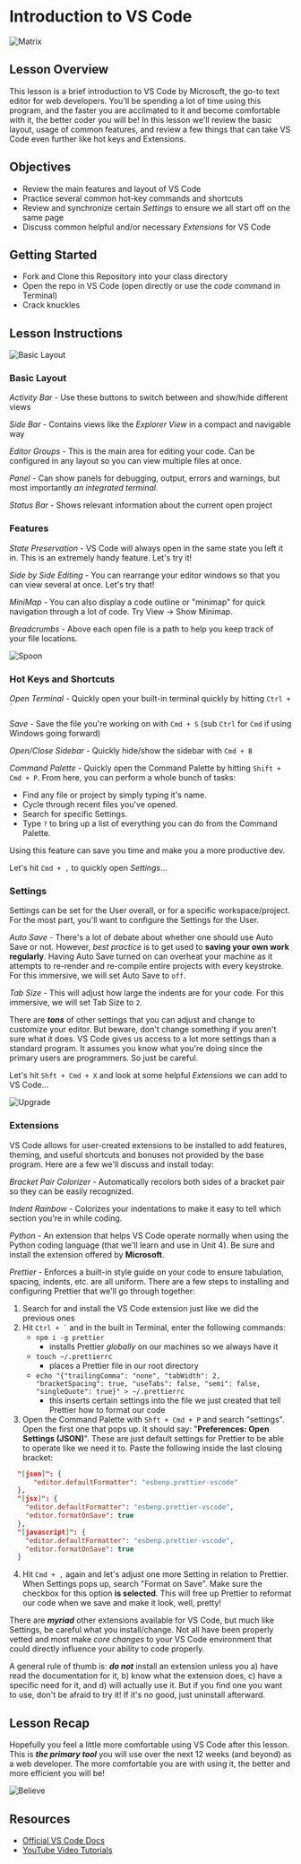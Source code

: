 # Introduction to VS Code


![Matrix](https://external-content.duckduckgo.com/iu/?u=https%3A%2F%2Fi.stack.imgur.com%2FUAxa8.gif&f=1&nofb=1)


## Lesson Overview
This lesson is a brief introduction to VS Code by Microsoft, the go-to text editor for web developers.  You'll be spending a lot of time using this program, and the faster you are acclimated to it and become comfortable with it, the better coder you will be!  In this lesson we'll review the basic layout, usage of common features, and review a few things that can take VS Code even further like hot keys and Extensions.

## Objectives
  - Review the main features and layout of VS Code
  - Practice several common hot-key commands and shortcuts
  - Review and synchronize certain *Settings* to ensure we all start off on the same page
  - Discuss common helpful and/or necessary *Extensions* for VS Code

## Getting Started
  - Fork and Clone this Repository into your class directory
  - Open the repo in VS Code (open directly or use the *code* command in Terminal)
  - Crack knuckles

## Lesson Instructions

![Basic Layout](https://code.visualstudio.com/assets/docs/getstarted/userinterface/hero.png)
### Basic Layout

*Activity Bar* - Use these buttons to switch between and show/hide different views

*Side Bar* - Contains views like the *Explorer View* in a compact and navigable way

*Editor Groups* - This is the main area for editing your code. Can be configured in any layout so you can view multiple files at once.

*Panel* - Can show panels for debugging, output, errors and warnings, but most importantly *an integrated terminal*.

*Status Bar* - Shows relevant information about the current open project

### Features

*State Preservation* - VS Code will always open in the same state you left it in.  This is an extremely handy feature. Let's try it!

*Side by Side Editing* - You can rearrange your editor windows so that you can view several at once. Let's try that!

*MiniMap* - You can also display a code outline or "minimap" for quick navigation through a lot of code. Try View -> Show Minimap.

*Breadcrumbs* - Above each open file is a path to help you keep track of your file locations.

![Spoon](https://external-content.duckduckgo.com/iu/?u=https%3A%2F%2Fi2.wp.com%2Friversofgrue.com%2Fwp-content%2Fuploads%2F2014%2F01%2Fthere-is-no-spoon-the-matrix-5-9-movie-clip-1999-hd.gif%3Fresize%3D450%252C190%26ssl%3D1&f=1&nofb=1)
  
### Hot Keys and Shortcuts

*Open Terminal* - Quickly open your built-in terminal quickly by hitting `` Ctrl + ` ``

*Save* - Save the file you're working on with ` Cmd + S ` (sub ` Ctrl ` for ` Cmd ` if using Windows going forward)

*Open/Close Sidebar* - Quickly hide/show the sidebar with ` Cmd + B `

*Command Palette* - Quickly open the Command Palette by hitting ` Shift + Cmd + P `. From here, you can perform a whole bunch of tasks:
- Find any file or project by simply typing it's name.
- Cycle through recent files you've opened.
- Search for specific Settings.
- Type ` ? ` to bring up a list of everything you can do from the Command Palette.

Using this feature can save you time and make you a more productive dev.

Let's hit ` Cmd + , ` to quickly open *Settings*...

### Settings
Settings can be set for the User overall, or for a specific workspace/project.  For the most part, you'll want to configure the Settings for the User.

*Auto Save* - There's a lot of debate about whether one should use Auto Save or not.  However, *best practice* is to get used to **saving your own work regularly**.  Having Auto Save turned on can overheat your machine as it attempts to re-render and re-compile entire projects with every keystroke.  For this immersive, we will set Auto Save to ` off `.

*Tab Size* - This will adjust how large the indents are for your code.  For this immersive, we will set Tab Size to ` 2 `.

There are ***tons*** of other settings that you can adjust and change to customize your editor. But beware, don't change something if you aren't sure what it does. VS Code gives us access to a lot more settings than a standard program. It assumes you know what you're doing since the primary users are programmers. So just be careful.

Let's hit ` Shft + Cmd + X ` and look at some helpful *Extensions* we can add to VS Code...

![Upgrade](https://external-content.duckduckgo.com/iu/?u=https%3A%2F%2Fblog.kolboid.eu%2Fcontent%2Fimages%2F2016%2F03%2Fthe-matrix-i-know-kung-fu-animation.gif&f=1&nofb=1)

### Extensions

VS Code allows for user-created extensions to be installed to add features, theming, and useful shortcuts and bonuses not provided by the base program.  Here are a few we'll discuss and install today:

*Bracket Pair Colorizer* - Automatically recolors both sides of a bracket pair so they can be easily recognized.

*Indent Rainbow* - Colorizes your indentations to make it easy to tell which section you're in while coding.

*Python* - An extension that helps VS Code operate normally when using the Python coding language (that we'll learn and use in Unit 4). Be sure and install the extension offered by **Microsoft**.

*Prettier* - Enforces a built-in style guide on your code to ensure tabulation, spacing, indents, etc. are all uniform.  There are a few steps to installing and configuring Prettier that we'll go through together:
1. Search for and install the VS Code extension just like we did the previous ones
2. Hit `` Ctrl + ` `` and in the built in Terminal, enter the following commands:
   - ` npm i -g prettier `
     - installs Prettier *globally* on our machines so we always have it
   - ` touch ~/.prettierrc `
     - places a Prettier file in our root directory
   - ` echo "{"trailingComma": "none", "tabWidth": 2, "bracketSpacing": true, "useTabs": false, "semi": false, "singleQuote": true}" > ~/.prettierrc `
     - this inserts certain settings into the file we just created that tell Prettier how to format our code
3. Open the Command Palette with ` Shft + Cmd + P ` and search "settings".  Open the first one that pops up. It should say: "**Preferences: Open Settings (JSON)**". These are just default settings for Prettier to be able to operate like we need it to. Paste the following inside the last closing bracket:
```json
  "[json]": {
      "editor.defaultFormatter": "esbenp.prettier-vscode"
  },
  "[jsx]": {
    "editor.defaultFormatter": "esbenp.prettier-vscode",
    "editor.formatOnSave": true
  },
  "[javascript]": {
    "editor.defaultFormatter": "esbenp.prettier-vscode",
    "editor.formatOnSave": true
  }
```

4. Hit ` Cmd + , ` again and let's adjust one more Setting in relation to Prettier. When Settings pops up, search "Format on Save".  Make sure the checkbox for this option **is selected**.  This will free up Prettier to reformat our code when we save and make it look, well, pretty!

There are ***myriad*** other extensions available for VS Code, but much like Settings, be careful what you install/change. Not all have been properly vetted and most make *core changes* to your VS Code environment that could directly influence your ability to code properly.

A general rule of thumb is: ***do not*** install an extension unless you a) have read the documentation for it, b) know what the extension does, c) have a specific need for it, and d) will actually use it.  But if you find one you want to use, don't be afraid to try it! If it's no good, just uninstall afterward.

## Lesson Recap
  Hopefully you feel a little more comfortable using VS Code after this lesson.  This is ***the primary tool*** you will use over the next 12 weeks (and beyond) as a web developer.  The more comfortable you are with using it, the better and more efficient you will be!
  
![Believe](https://external-content.duckduckgo.com/iu/?u=https%3A%2F%2F66.media.tumblr.com%2F33180dc3803c4d95c8c83b3727db4727%2Ftumblr_ozhuufZkjW1tu7563o1_500.gif&f=1&nofb=1)
  
## Resources
 - [Official VS Code Docs](https://code.visualstudio.com/docs)
 - [YouTube Video Tutorials](https://www.youtube.com/watch?v=4q1tD39Mk_A&list=PLLnpHn493BHHkdpK8E37x_d5cOZBr4GlL&ab_channel=LevelUpTuts)
